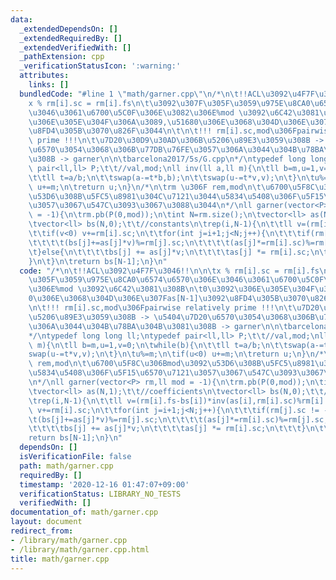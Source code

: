 ```yaml
---
data:
  _extendedDependsOn: []
  _extendedRequiredBy: []
  _extendedVerifiedWith: []
  _pathExtension: cpp
  _verificationStatusIcon: ':warning:'
  attributes:
    links: []
  bundledCode: "#line 1 \"math/garner.cpp\"\n/*\n\t!!ACL\u3092\u4F7F\u3046!!\n\n\t\
    x % rm[i].sc = rm[i].fs\n\t\u3092\u307F\u305F\u3059\u975E\u8CA0\u6574\u6570\u306E\
    \u3046\u3061\u6700\u5C0F\u306E\u3082\u306E%mod \u3092\u6C42\u3081\u308B\n\t0\u3092\
    \u306E\u305E\u304F\u306A\u3089,\u51680\u306E\u3068\u304D\u306E\u307Fas[N-1]\u3092\
    \u8FD4\u305B\u3070\u826F\u3044\n\t\n\t!!! rm[i].sc,mod\u306Fpairwise relatively\
    \ prime !!!\n\t\u7D20\u30D9\u30AD\u306B\u5206\u89E3\u3059\u308B -> \u5404\u7D20\
    \u6570\u3054\u3068\u306B\u77DB\u76FE\u3057\u306A\u3044\u304B\u78BA\u304B\u3081\
    \u308B -> garner\n\n\tbarcelona2017/5s/G.cpp\n*/\ntypedef long long ll;\ntypedef\
    \ pair<ll,ll> P;\t\t//val,mod;\nll inv(ll a,ll m){\n\tll b=m,u=1,v=0;\n\twhile(b){\n\
    \t\tll t=a/b;\n\t\tswap(a-=t*b,b);\n\t\tswap(u-=t*v,v);\n\t}\n\tu%=m;\n\tif(u<0)\
    \ u+=m;\n\treturn u;\n}\n/*\n\trm \u306F rem,mod\n\t\u6700\u5F8C\u306Bmod\u3092\
    \u53D6\u308B\u5FC5\u8981\u304C\u7121\u3044\u5834\u5408\u306F\u5F15\u6570\u7121\
    \u3057\u3067\u547C\u3093\u3067\u3088\u3044\n*/\nll garner(vector<P> rm,ll mod\
    \ = -1){\n\trm.pb(P(0,mod));\n\tint N=rm.size();\n\tvector<ll> as(N,1);\t\t//coefficients\n\
    \tvector<ll> bs(N,0);\t\t//constants\n\trep(i,N-1){\n\t\tll v=(rm[i].fs-bs[i])*inv(as[i],rm[i].sc)%rm[i].sc;\n\
    \t\tif(v<0) v+=rm[i].sc;\n\t\tfor(int j=i+1;j<N;j++){\n\t\t\tif(rm[j].sc != -1){\n\
    \t\t\t\t(bs[j]+=as[j]*v)%=rm[j].sc;\n\t\t\t\t(as[j]*=rm[i].sc)%=rm[j].sc;\n\t\t\
    \t}else{\n\t\t\t\tbs[j] += as[j]*v;\n\t\t\t\tas[j] *= rm[i].sc;\n\t\t\t}\n\t\t\
    }\n\t}\n\treturn bs[N-1];\n}\n"
  code: "/*\n\t!!ACL\u3092\u4F7F\u3046!!\n\n\tx % rm[i].sc = rm[i].fs\n\t\u3092\u307F\
    \u305F\u3059\u975E\u8CA0\u6574\u6570\u306E\u3046\u3061\u6700\u5C0F\u306E\u3082\
    \u306E%mod \u3092\u6C42\u3081\u308B\n\t0\u3092\u306E\u305E\u304F\u306A\u3089,\u5168\
    0\u306E\u3068\u304D\u306E\u307Fas[N-1]\u3092\u8FD4\u305B\u3070\u826F\u3044\n\t\
    \n\t!!! rm[i].sc,mod\u306Fpairwise relatively prime !!!\n\t\u7D20\u30D9\u30AD\u306B\
    \u5206\u89E3\u3059\u308B -> \u5404\u7D20\u6570\u3054\u3068\u306B\u77DB\u76FE\u3057\
    \u306A\u3044\u304B\u78BA\u304B\u3081\u308B -> garner\n\n\tbarcelona2017/5s/G.cpp\n\
    */\ntypedef long long ll;\ntypedef pair<ll,ll> P;\t\t//val,mod;\nll inv(ll a,ll\
    \ m){\n\tll b=m,u=1,v=0;\n\twhile(b){\n\t\tll t=a/b;\n\t\tswap(a-=t*b,b);\n\t\t\
    swap(u-=t*v,v);\n\t}\n\tu%=m;\n\tif(u<0) u+=m;\n\treturn u;\n}\n/*\n\trm \u306F\
    \ rem,mod\n\t\u6700\u5F8C\u306Bmod\u3092\u53D6\u308B\u5FC5\u8981\u304C\u7121\u3044\
    \u5834\u5408\u306F\u5F15\u6570\u7121\u3057\u3067\u547C\u3093\u3067\u3088\u3044\
    \n*/\nll garner(vector<P> rm,ll mod = -1){\n\trm.pb(P(0,mod));\n\tint N=rm.size();\n\
    \tvector<ll> as(N,1);\t\t//coefficients\n\tvector<ll> bs(N,0);\t\t//constants\n\
    \trep(i,N-1){\n\t\tll v=(rm[i].fs-bs[i])*inv(as[i],rm[i].sc)%rm[i].sc;\n\t\tif(v<0)\
    \ v+=rm[i].sc;\n\t\tfor(int j=i+1;j<N;j++){\n\t\t\tif(rm[j].sc != -1){\n\t\t\t\
    \t(bs[j]+=as[j]*v)%=rm[j].sc;\n\t\t\t\t(as[j]*=rm[i].sc)%=rm[j].sc;\n\t\t\t}else{\n\
    \t\t\t\tbs[j] += as[j]*v;\n\t\t\t\tas[j] *= rm[i].sc;\n\t\t\t}\n\t\t}\n\t}\n\t\
    return bs[N-1];\n}\n"
  dependsOn: []
  isVerificationFile: false
  path: math/garner.cpp
  requiredBy: []
  timestamp: '2020-12-16 01:47:07+09:00'
  verificationStatus: LIBRARY_NO_TESTS
  verifiedWith: []
documentation_of: math/garner.cpp
layout: document
redirect_from:
- /library/math/garner.cpp
- /library/math/garner.cpp.html
title: math/garner.cpp
---
```

